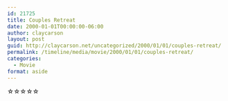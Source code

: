 ```yaml
---
id: 21725
title: Couples Retreat
date: 2000-01-01T00:00:00-06:00
author: claycarson
layout: post
guid: http://claycarson.net/uncategorized/2000/01/01/couples-retreat/
permalink: /timeline/media/movie/2000/01/01/couples-retreat/
categories:
  - Movie
format: aside
---
```

<div class="media-details"></div>

<div class="media-creator"></div>

<div class="media-rating">☆☆☆☆☆</div>